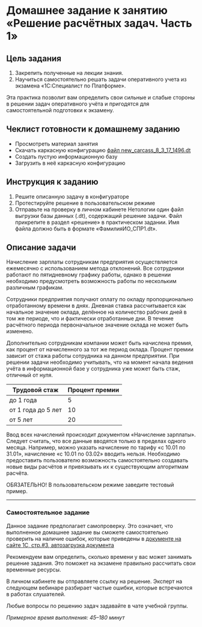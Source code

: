 # Домашнее задание к занятию «Решение расчётных задач. Часть 1»

## Цель задания

1. Закрепить полученные на лекции знания.
2. Научиться самостоятельно решать задачи оперативного учета из экзамена «1С:Специалист по Платформе».

Эта практика позволит вам определить свои сильные и слабые стороны в решении задач оперативного учёта и пригодятся для самостоятельной подготовки к экзамену.

## Чеклист готовности к домашнему заданию

- Просмотреть материал занятия
- Скачать каркасную конфигурацию [файл new_carcass_8_3_17_1496.dt](https://github.com/Bofh82/onec-mid-homeworks/blob/main/OCPS/new_carcass_8_3_17_1496.dt)
- Создать пустую информационную базу
- Загрузить в неё каркасную конфигурацию

## Инструкция к заданию

1. Решите описанную задачу в конфигураторе
2. Протестируйте решение в пользовательском режиме
3. Отправьте на проверку в личном кабинете Нетологии один файл выгрузки базы данных (.dt), содержащий решение задачи. Файл прикрепите в раздел «решение» в практическом задании. Имя файла должно быть в формате «ФамилияИО_СПР1.dt».

## Описание задачи

Начисление зарплаты сотрудникам предприятия осуществляется ежемесячно с использованием метода отклонений. Все сотрудники работают по пятидневному графику работы, однако в решении необходимо предусмотреть возможность работы по нескольким различным графикам.

Сотрудники предприятия получают оплату по окладу пропорционально отработанному времени в днях. Дневная ставка рассчитывается как начальное значение оклада, делённое на количество рабочих дней в том же периоде, что и фактически отработанные дни. В течение расчётного периода первоначальное значение оклада не может быть изменено.

Дополнительно сотрудникам компании может быть начислена премия, как процент от начисленного за тот же период оклада. Процент премии зависит от стажа работы сотрудника на данном предприятии. При решении задачи необходимо учитывать, что на момент начала ведения учёта в информационной базе у сотрудника уже может быть стаж, отличный от нуля.

| Трудовой стаж      | Процент премии |
|--------------------|----------------|
| до 1 года          | 5              |
| от 1 года до 5 лет | 10             |
| от 5 лет           | 20             |

Ввод всех начислений происходит документом «Начисление зарплаты». Следует считать, что все данные вводятся только в пределах одного месяца. Например, можно указать начисление по тарифу «с 10.01 по 31.01», начисление «с 10.01 по 03.02» вводить нельзя.
Необходимо предоставить пользователю возможность самостоятельно создавать новые виды расчётов и привязывать их к существующим алгоритмам расчёта.

ОБЯЗАТЕЛЬНО! В пользовательском режиме заведите тестовый пример.

------

### Самостоятельное задание 

Данное задание предполагает самопроверку. Это означает, что выполненное домашнее задание вы сможете самостоятельно проверить на наличие ошибок, которые приведены в [документе на сайте 1С, стр.#3, автозагрузка документа](https://static.1c.ru/rus/partners/training/files/ATT83PL.rtf?356jhteyner67j340)

Рекомендуем вам определить, сколько времени у вас может занимать решение задания. Это поможет на экзамене правильно рассчитать свои временные ресурсы.

В личном кабинете вы отправляете ссылку на решение. Эксперт на следующем вебинаре разбирает частые ошибки, которые встречаются в работах слушателей.

Любые вопросы по решению задач задавайте в чате учебной группы.

*Примерное время выполнения: 45–180 минут*
